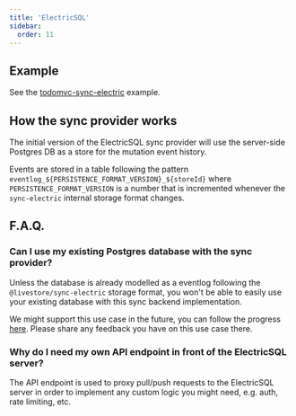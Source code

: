 ```yaml
---
title: 'ElectricSQL'
sidebar:
  order: 11
---
```


## Example

See the [todomvc-sync-electric](https://github.com/livestorejs/livestore/tree/main/examples/src/web-todomvc-sync-electric) example.

## How the sync provider works

The initial version of the ElectricSQL sync provider will use the server-side Postgres DB as a store for the mutation event history.

Events are stored in a table following the pattern `eventlog_${PERSISTENCE_FORMAT_VERSION}_${storeId}` where `PERSISTENCE_FORMAT_VERSION` is a number that is incremented whenever the `sync-electric` internal storage format changes.

## F.A.Q.

### Can I use my existing Postgres database with the sync provider?

Unless the database is already modelled as a eventlog following the `@livestore/sync-electric` storage format, you won't be able to easily use your existing database with this sync backend implementation.

We might support this use case in the future, you can follow the progress [here](https://github.com/livestorejs/livestore/issues/286). Please share any feedback you have on this use case there.

### Why do I need my own API endpoint in front of the ElectricSQL server?

The API endpoint is used to proxy pull/push requests to the ElectricSQL server in order to implement any custom logic you might need, e.g. auth, rate limiting, etc.
